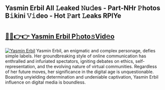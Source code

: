 ## Yasmin Erbil All 𝙻eaked 𝙽u𝚍es - Part-NHr 𝙿hotos B𝚒kini 𝚅𝚒deo - Hot 𝙿art 𝙻eaks RPlYe

# <h2><a href="http://ld0sglk.urlbe.top/?page=Yasmin+Erbil">🔗🔗👉👉 Yasmin Erbil P𝚑oto𝚜Vid𝚎o</a></h2>

[![Yasmin Erbil](https://i.imgur.com/eBuTRDB.gif)](http://ld0sglk.urlbe.top/?page=Yasmin+Erbil)
Yasmin Erbil, an enigmatic and complex personage, defies simple labels. Her groundbreaking style of online communication has enthralled and infuriated spectators, igniting debates on ethics, self-representation, and the evolving nature of virtual communities. Regardless of her future moves, her significance in the digital age is unquestionable. Boasting unyielding determination and undeniable captivation, Yasmin Erbil influence on digital media is boundless.
